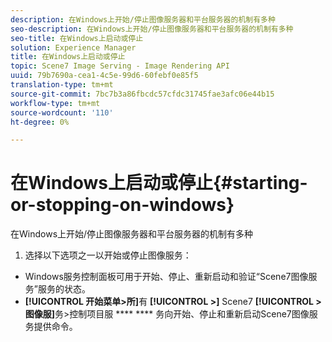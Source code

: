 ```yaml
---
description: 在Windows上开始/停止图像服务器和平台服务器的机制有多种
seo-description: 在Windows上开始/停止图像服务器和平台服务器的机制有多种
seo-title: 在Windows上启动或停止
solution: Experience Manager
title: 在Windows上启动或停止
topic: Scene7 Image Serving - Image Rendering API
uuid: 79b7690a-cea1-4c5e-99d6-60febf0e85f5
translation-type: tm+mt
source-git-commit: 7bc7b3a86fbcdc57cfdc31745fae3afc06e44b15
workflow-type: tm+mt
source-wordcount: '110'
ht-degree: 0%

---
```



# 在Windows上启动或停止{#starting-or-stopping-on-windows}

在Windows上开始/停止图像服务器和平台服务器的机制有多种

1. 选择以下选项之一以开始或停止图像服务：

* Windows服务控制面板可用于开始、停止、重新启动和验证“Scene7图像服务”服务的状态。
* **[!UICONTROL 开始菜单>所]**&#x200B;有 **[!UICONTROL >]** Scene7 **[!UICONTROL >图像服]**&#x200B;务>控制项目服 **** **** 务向开始、停止和重新启动Scene7图像服务提供命令。

